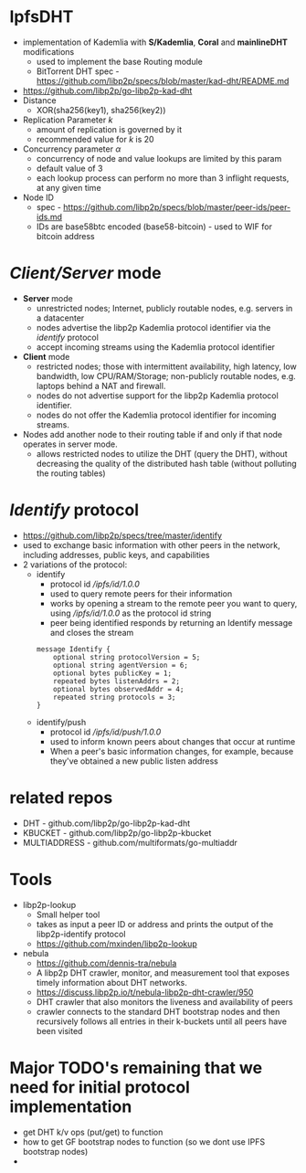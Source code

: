 





# IpfsDHT
- implementation of Kademlia with **S/Kademlia**, **Coral** and **mainlineDHT** modifications
    - used to implement the base Routing module
    - BitTorrent DHT spec - https://github.com/libp2p/specs/blob/master/kad-dht/README.md  
- https://github.com/libp2p/go-libp2p-kad-dht
- Distance  
    - XOR(sha256(key1), sha256(key2))  
- Replication Parameter *k*
    - amount of replication is governed by it  
    - recommended value for *k* is 20  
- Concurrency parameter *α*  
    - concurrency of node and value lookups are limited by this param  
    - default value of 3  
    - each lookup process can perform no more than 3 inflight requests, at any given time  
- Node ID  
    - spec - https://github.com/libp2p/specs/blob/master/peer-ids/peer-ids.md  
    - IDs are base58btc encoded (base58-bitcoin) - used to WIF for bitcoin address  

# *Client/Server* mode  
- **Server** mode  
    - unrestricted nodes; Internet, publicly routable nodes, e.g. servers in a datacenter  
    - nodes advertise the libp2p Kademlia protocol identifier via the *identify* protocol  
    - accept incoming streams using the Kademlia protocol identifier  
- **Client** mode 
    - restricted nodes; those with intermittent availability, high latency, low bandwidth, low CPU/RAM/Storage; non-publicly routable nodes, e.g. laptops behind a NAT and firewall.  
    - nodes do not advertise support for the libp2p Kademlia protocol identifier.  
    - nodes do not offer the Kademlia protocol identifier for incoming streams.  
- Nodes add another node to their routing table if and only if that node operates in server mode. 
    - allows restricted nodes to utilize the DHT (query the DHT), without decreasing the quality of the distributed hash table (without polluting the routing tables)  

# *Identify* protocol
- https://github.com/libp2p/specs/tree/master/identify  
- used to exchange basic information with other peers in the network, including addresses, public keys, and capabilities  
- 2 variations of the protocol:  
    - identify  
        - protocol id */ipfs/id/1.0.0*  
        - used to query remote peers for their information  
        - works by opening a stream to the remote peer you want to query, using */ipfs/id/1.0.0* as the protocol id string  
        - peer being identified responds by returning an Identify message and closes the stream   
        ```
        message Identify {
            optional string protocolVersion = 5;
            optional string agentVersion = 6;
            optional bytes publicKey = 1;
            repeated bytes listenAddrs = 2;
            optional bytes observedAddr = 4;
            repeated string protocols = 3;
        }
        ```
    - identify/push
        - protocol id */ipfs/id/push/1.0.0*  
        - used to inform known peers about changes that occur at runtime  
        - When a peer's basic information changes, for example, because they've obtained a new public listen address  

# related repos  
- DHT - github.com/libp2p/go-libp2p-kad-dht  
- KBUCKET - github.com/libp2p/go-libp2p-kbucket  
- MULTIADDRESS - github.com/multiformats/go-multiaddr


# Tools  
- libp2p-lookup
    - Small helper tool  
    - takes as input a peer ID or address and prints the output of the libp2p-identify protocol  
    - https://github.com/mxinden/libp2p-lookup  
- nebula  
    - https://github.com/dennis-tra/nebula  
    - A libp2p DHT crawler, monitor, and measurement tool that exposes timely information about DHT networks.  
    - https://discuss.libp2p.io/t/nebula-libp2p-dht-crawler/950  
    - DHT crawler that also monitors the liveness and availability of peers  
    - crawler connects to the standard DHT bootstrap nodes and then recursively follows all entries in their k-buckets until all peers have been visited  


# Major TODO's remaining that we need for initial protocol implementation  
- get DHT k/v ops (put/get) to function  
- how to get GF bootstrap nodes to function (so we dont use IPFS bootstrap nodes)  
- 